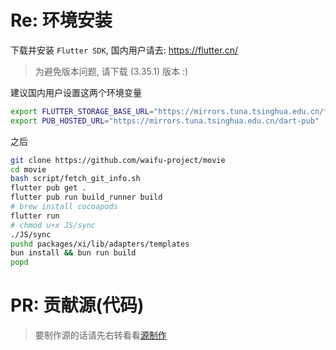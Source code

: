 # Re: 环境安装
下载并安装 `Flutter SDK`, 国内用户请去: https://flutter.cn/

> 为避免版本问题, 请下载 (3.35.1) 版本 :)

建议国内用户设置这两个环境变量

```sh
export FLUTTER_STORAGE_BASE_URL="https://mirrors.tuna.tsinghua.edu.cn/flutter"
export PUB_HOSTED_URL="https://mirrors.tuna.tsinghua.edu.cn/dart-pub"
```

之后

```sh
git clone https://github.com/waifu-project/movie
cd movie
bash script/fetch_git_info.sh
flutter pub get .
flutter pub run build_runner build
# brew install cocoapods
flutter run
# chmod u+x JS/sync
./JS/sync
pushd packages/xi/lib/adapters/templates
bun install && bun run build
popd
```

# PR: 贡献源(代码)

> 要制作源的话请先右转看看[源制作](./create_source.md)